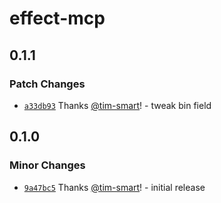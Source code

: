 # effect-mcp

## 0.1.1

### Patch Changes

- [`a33db93`](https://github.com/tim-smart/effect-mcp/commit/a33db93807530b6ba2aed0a51eb4a9f9b55eb499) Thanks [@tim-smart](https://github.com/tim-smart)! - tweak bin field

## 0.1.0

### Minor Changes

- [`9a47bc5`](https://github.com/tim-smart/effect-mcp/commit/9a47bc56e22aab9dd5ea1b196d4cf19e2280a1c7) Thanks [@tim-smart](https://github.com/tim-smart)! - initial release
